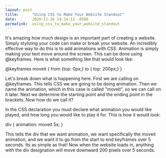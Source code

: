 ```yaml
---
layout: post
title:      "Using CSS to Make Your Website Standout"
date:       2020-11-26 19:14:11 -0500
permalink:  using_css_to_make_your_website_standout
---
```


It's amazing how much design is an important part of creating a website.  Simply stylizing your code can make or break your website.  An incredibly effective way to do this is to add animations with CSS.  Animation is simply making your text move around the screen.  This can be done using @keyframes.  Here is what something like that would look like:

@keyframes moveit {
from {top: 0px;}
to { top: 200px;}
}

Let's break down what is happening here.  First we are calling on @keyframes.  This tells CSS we are going to be doing animation.  Then we name the animation, which in this case is called "moveit", so we can call on it later.  Next we determine the starting point and the ending point in the brackets.  Now how do we call it?

In the CSS declaration you must declare what animation you would like played, and how long you would like to play it for.  This is how it would look:

div {
animation: moveit 5s;
}

This tells the div that we want animation, we want specifically the moveit animation, and we want it to go from the start to end keyframes over 5 seconds.  Its as simple as that!  Now when the website loads in, anything with the div designation will move downward 200 pixels over 5 seconds.
